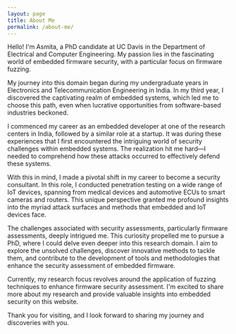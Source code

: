 ```yaml
---
layout: page
title: About Me
permalink: /about-me/
---
```


<!-- This is the base Jekyll theme. You can find out more info about customizing your Jekyll theme, as well as basic Jekyll usage documentation at [jekyllrb.com](https://jekyllrb.com/)

You can find the source code for Minima at GitHub:
[jekyll][jekyll-organization] /
[minima](https://github.com/jekyll/minima)

You can find the source code for Jekyll at GitHub:
[jekyll][jekyll-organization] /
[jekyll](https://github.com/jekyll/jekyll)


[jekyll-organization]: https://github.com/jekyll -->

Hello! I'm Asmita, a PhD candidate at UC Davis in the Department of Electrical and Computer Engineering. My passion lies in the fascinating world of embedded firmware security, with a particular focus on firmware fuzzing.

My journey into this domain began during my undergraduate years in Electronics and Telecommunication Engineering in India. In my third year, I discovered the captivating realm of embedded systems, which led me to choose this path, even when lucrative opportunities from software-based industries beckoned.

I commenced my career as an embedded developer at one of the research centers in India, followed by a similar role at a startup. It was during these experiences that I first encountered the intriguing world of security challenges within embedded systems. The realization hit me hard—I needed to comprehend how these attacks occurred to effectively defend these systems.


With this in mind, I made a pivotal shift in my career to become a security consultant. In this role, I conducted penetration testing on a wide range of IoT devices, spanning from medical devices and automotive ECUs to smart cameras and routers. This unique perspective granted me profound insights into the myriad attack surfaces and methods that embedded and IoT devices face.

The challenges associated with security assessments, particularly firmware assessments, deeply intrigued me. This curiosity propelled me to pursue a PhD, where I could delve even deeper into this research domain. I aim to explore the unsolved challenges, discover innovative methods to tackle them, and contribute to the development of tools and methodologies that enhance the security assessment of embedded firmware.

Currently, my research focus revolves around the application of fuzzing techniques to enhance firmware security assessment. I'm excited to share more about my research and provide valuable insights into embedded security on this website.

Thank you for visiting, and I look forward to sharing my journey and discoveries with you.<br>
